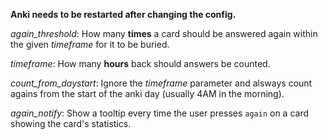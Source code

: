 **Anki needs to be restarted after changing the config.**

*again_threshold*: How many **times** a card should be
answered again within the given *timeframe* for it to be buried.

*timeframe*: How many **hours** back should answers be counted.

*count_from_daystart*: Ignore the *timeframe* parameter
and alsways count agains from the start of the
anki day (usually 4AM in the morning).

*again_notify*: Show a tooltip every time the user presses
`again` on a card showing the card's statistics.
